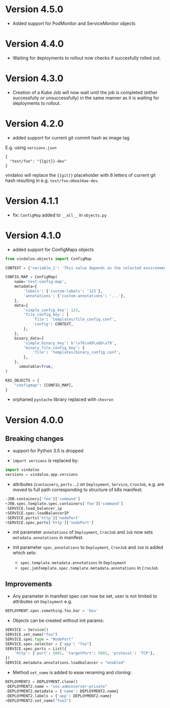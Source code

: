 # Version 4.5.0

* Added support for PodMonitor and ServiceMonitor objects

# Version 4.4.0

* Waiting for deployments to rollout now checks if succesfully rolled out.

# Version 4.3.0

* Creation of a Kube Job will now wait until the job is completed (either successfully or unsuccessfully) in 
the same manner as it is waiting for deployments to rollout.

# Version 4.2.0

* added support for current git commit hash as image tag

E.g. using `versions.json`
```
{
  "test/foo": "{{git}}-dev"
}
```

vindaloo will replace the `{{git}}` placeholder with 8 letters of current git hash 
resulting in e.g. `test/foo:d6ee34ae-dev`.


# Version 4.1.1

* fix: `ConfigMap` added to `__all__` in `objects.py`

# Version 4.1.0

* added support for ConfigMaps objects

```python
from vindaloo.objects import ConfigMap

CONTEXT = {'variable_1': 'This value depends on the selected environment.'}

CONFIG_MAP = ConfigMap(
    name='test-config-map',
    metadata={
        'labels': {'custom-labels': '123'},
        'annotations': {'custom-annotations': '...'},
    },
    data={
        'simple_config_key': 123,
        'file_config_key': {
            'file': 'templates/file_config.conf',
            'config': CONTEXT,
        },
    },
    binary_data={
        'simple_binary_key': b'\x76\x69\x6b\x79',
        'binary_file_config_key': {
            'file': 'templates/binary_config.conf',
        },
    },
      immutable=True,
)

K8S_OBJECTS = {
    "configmap": [CONFIG_MAP],
}
```

* orphaned `pystache` library replaced with `chevron`

# Version 4.0.0

## Breaking changes

* support for Python 3.5 is dropped

* `import versions` is replaced by:

```python
import vindaloo
versions = vindaloo.app.versions
```

* attributes (`containers`, `ports` ...) on `Deployment`, `Service`, `CronJob`, 
  e.g. are moved to full path corresponding to structure of k8s manifest:

```python
-JOB.containers['foo']['command']
+JOB.spec.template.spec.containers['foo']['command']
-SERVICE.load_balancer_ip
+SERVICE.spec.loadBalancerIP
-SERVICE.ports['http']['nodePort'
+SERVICE.spec.ports['http']['nodePort']
```

* init parameter `annotations` of `Deployment`, `CronJob` and `Job` now sets
`metadata.annotations` in manifest.
  
* init parameter `spec_annotations` to `Deployment`, `CronJob` and `Job` is added
which sets:
  * `spec.template.metadata.annotations` in `Deployment`
  * `spec.jobTemplate.spec.template.metadata.annotations` in `CronJob`
  
## Improvements

* Any parameter in manifest spec can now be set, user is not limited to attributes on `Deployment` e.g. 

```python
DEPLOYMENT.spec.something.foo.bar = 'boo'
```

* Objects can be created without init params:

```python
SERVICE = Service()
SERVICE.set_name("foo")
SERVICE.spec.type = "NodePort"
SERVICE.spec.selector = {'app': "foo"}
SERVICE.spec.ports = List({
    'http': {'port': 5001, 'targetPort': 5001, 'protocol': 'TCP'},
})
SERVICE.metadata.annotations.loadbalancer = "enabled"
```

* Method `set_name` is added to ease renaming and cloning:

```python
DEPLOYMENT2 = DEPLOYMENT.clone()
-DEPLOYMENT2.name = "sos-adminserver-private"
-DEPLOYMENT2.metadata = {'name': DEPLOYMENT2.name}
-DEPLOYMENT2.labels = {'app': DEPLOYMENT2.name}
+DEPLOYMENT2.set_name("foo2")
```
